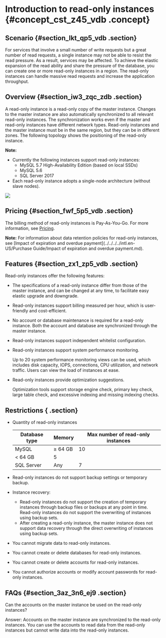 # Introduction to read-only instances {#concept_cst_z45_vdb .concept}

## Scenario {#section_lkt_qp5_vdb .section}

For services that involve a small number of write requests but a great number of read requests, a single instance may not be able to resist the read pressure. As a result, services may be affected. To achieve the elastic expansion of the read ability and share the pressure of the database, you can create one or more read-only instances in a region. The read-only instances can handle massive read requests and increase the application throughput.

## Overview {#section_iw3_zqc_zdb .section}

A read-only instance is a read-only copy of the master instance. Changes to the master instance are also automatically synchronized to all relevant read-only instances. The synchronization works even if the master and read-only instances have different network types. Read-only instances and the master instance must be in the same region, but they can be in different zones. The following topology shows the positioning of the read-only instance.

**Note:** 

-   Currently the following instances support read-only instances:
    -   MySQL 5.7 High-Availability Edition \(based on local SSDs\)
    -   MySQL 5.6
    -   SQL Server 2017
-   Each read-only instance adopts a single-node architecture \(without slave nodes\).

![](http://static-aliyun-doc.oss-cn-hangzhou.aliyuncs.com/assets/img/7826/15570776506089_en-US.png)

## Pricing {#section_fwf_5p5_vdb .section}

The billing method of read-only instances is Pay-As-You-Go. For more information, see [Pricing](https://www.alibabacloud.com/product/apsaradb-for-rds?spm=a3c0i.7938564.220486.8.10521d15K8Buqg#pricing).

**Note:** For information about data retention policies for read-only instances, see [Impact of expiration and overdue payment](../../../../intl.en-US/Purchase Guide/Impact of expiration and overdue payment.md).

## Features {#section_zx1_zp5_vdb .section}

Read-only instances offer the following features:

-   The specifications of a read-only instance differ from those of the master instance, and can be changed at any time, to facilitate easy elastic upgrade and downgrade.
-   Read-only instances support billing measured per hour, which is user-friendly and cost-efficient.
-   No account or database maintenance is required for a read-only instance. Both the account and database are synchronized through the master instance.
-   Read-only instances support independent whitelist configuration.
-   Read-only instances support system performance monitoring.

    Up to 20 system performance monitoring views can be used, which includes disk capacity, IOPS, connections, CPU utilization, and network traffic. Users can view the load of instances at ease.

-   Read-only instances provide optimization suggestions.

    Optimization tools support storage engine check, primary key check, large table check, and excessive indexing and missing indexing checks.


## Restrictions { .section}

-   Quantity of read-only instances

    |Database type|Memory|Max number of read-only instances|
    |-------------|------|---------------------------------|
    |MySQL|≥ 64 GB|10|
    |< 64 GB|5|
    |SQL Server|Any|7|

-   Read-only instances do not support backup settings or temporary backup.
-   Instance recovery:
    -   Read-only instances do not support the creation of temporary instances through backup files or backups at any point in time. Read-only instances do not support the overwriting of instances using backup sets.
    -   After creating a read-only instance, the master instance does not support data recovery through the direct overwriting of instances using backup sets.
-   You cannot migrate data to read-only instances.
-   You cannot create or delete databases for read-only instances.
-   You cannot create or delete accounts for read-only instances.
-   You cannot authorize accounts or modify account passwords for read-only instances.

## FAQs {#section_3az_3n6_ej9 .section}

Can the accounts on the master instance be used on the read-only instances?

Answer: Accounts on the master instance are synchronized to the read-only instances. You can use the accounts to read data from the read-only instances but cannot write data into the read-only instances.

